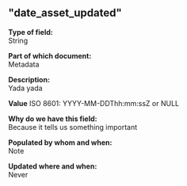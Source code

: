 ## "date_asset_updated"

**Type of field:**  
String  

**Part of which document:**  
Metadata

**Description:**  
Yada yada  

**Value**
ISO 8601:
YYYY-MM-DDThh:mm:ssZ
or NULL

**Why do we have this field:**  
Because it tells us something important  

**Populated by whom and when:**  
Note  

**Updated where and when:**  
Never

